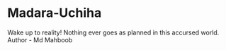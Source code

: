 # Madara-Uchiha
Wake up to reality! Nothing ever goes as planned in this accursed world.
Author - Md Mahboob
